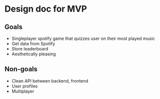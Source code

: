 # Design doc for MVP

## Goals
- Singleplayer spotify game that quizzes user on their most played music
- Get data from Spotify
- Store leaderboard
- Aesthetically pleasing

## Non-goals
- Clean API between backend, frontend
- User profiles
- Multiplayer